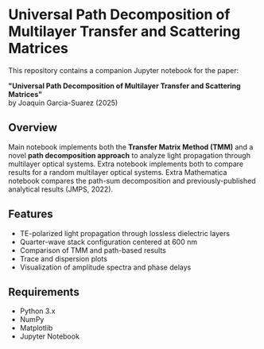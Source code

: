 # Universal Path Decomposition of Multilayer Transfer and Scattering Matrices

This repository contains a companion Jupyter notebook for the paper:

**"Universal Path Decomposition of Multilayer Transfer and Scattering Matrices"**  
by Joaquin Garcia-Suarez (2025)

## Overview

Main notebook implements both the **Transfer Matrix Method (TMM)** and a novel **path decomposition approach** to analyze light propagation through multilayer optical systems.
Extra notebook implements both to compare results for a random multilayer optical systems.
Extra Mathematica notebook compares the path-sum decomposition and previously-published analytical results (JMPS, 2022).

## Features

- TE-polarized light propagation through lossless dielectric layers
- Quarter-wave stack configuration centered at 600 nm
- Comparison of TMM and path-based results
- Trace and dispersion plots
- Visualization of amplitude spectra and phase delays

## Requirements

- Python 3.x
- NumPy
- Matplotlib
- Jupyter Notebook
